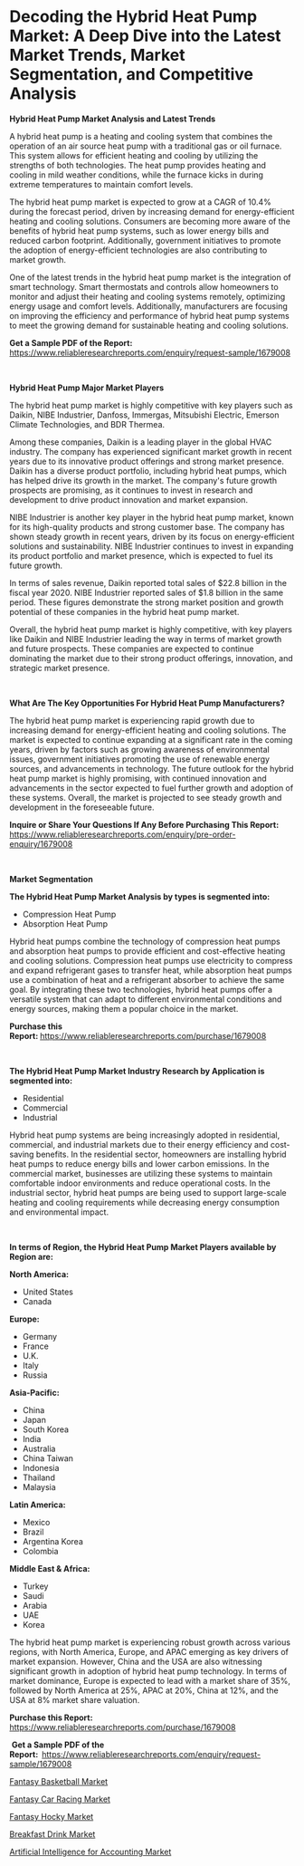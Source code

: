 <p><h1>Decoding the Hybrid Heat Pump Market: A Deep Dive into the Latest Market Trends, Market Segmentation, and Competitive Analysis</h1></p><p><strong>Hybrid Heat Pump Market Analysis and Latest Trends</strong></p>
<p><p>A hybrid heat pump is a heating and cooling system that combines the operation of an air source heat pump with a traditional gas or oil furnace. This system allows for efficient heating and cooling by utilizing the strengths of both technologies. The heat pump provides heating and cooling in mild weather conditions, while the furnace kicks in during extreme temperatures to maintain comfort levels. </p><p>The hybrid heat pump market is expected to grow at a CAGR of 10.4% during the forecast period, driven by increasing demand for energy-efficient heating and cooling solutions. Consumers are becoming more aware of the benefits of hybrid heat pump systems, such as lower energy bills and reduced carbon footprint. Additionally, government initiatives to promote the adoption of energy-efficient technologies are also contributing to market growth.</p><p>One of the latest trends in the hybrid heat pump market is the integration of smart technology. Smart thermostats and controls allow homeowners to monitor and adjust their heating and cooling systems remotely, optimizing energy usage and comfort levels. Additionally, manufacturers are focusing on improving the efficiency and performance of hybrid heat pump systems to meet the growing demand for sustainable heating and cooling solutions.</p></p>
<p><strong>Get a Sample PDF of the Report:&nbsp;</strong> <a href="https://www.reliableresearchreports.com/enquiry/request-sample/1679008">https://www.reliableresearchreports.com/enquiry/request-sample/1679008</a></p>
<p>&nbsp;</p>
<p><strong>Hybrid Heat Pump Major Market Players</strong></p>
<p><p>The hybrid heat pump market is highly competitive with key players such as Daikin, NIBE Industrier, Danfoss, Immergas, Mitsubishi Electric, Emerson Climate Technologies, and BDR Thermea. </p><p>Among these companies, Daikin is a leading player in the global HVAC industry. The company has experienced significant market growth in recent years due to its innovative product offerings and strong market presence. Daikin has a diverse product portfolio, including hybrid heat pumps, which has helped drive its growth in the market. The company's future growth prospects are promising, as it continues to invest in research and development to drive product innovation and market expansion.</p><p>NIBE Industrier is another key player in the hybrid heat pump market, known for its high-quality products and strong customer base. The company has shown steady growth in recent years, driven by its focus on energy-efficient solutions and sustainability. NIBE Industrier continues to invest in expanding its product portfolio and market presence, which is expected to fuel its future growth.</p><p>In terms of sales revenue, Daikin reported total sales of $22.8 billion in the fiscal year 2020. NIBE Industrier reported sales of $1.8 billion in the same period. These figures demonstrate the strong market position and growth potential of these companies in the hybrid heat pump market.</p><p>Overall, the hybrid heat pump market is highly competitive, with key players like Daikin and NIBE Industrier leading the way in terms of market growth and future prospects. These companies are expected to continue dominating the market due to their strong product offerings, innovation, and strategic market presence.</p></p>
<p>&nbsp;</p>
<p><strong>What Are The Key Opportunities For Hybrid Heat Pump Manufacturers?</strong></p>
<p><p>The hybrid heat pump market is experiencing rapid growth due to increasing demand for energy-efficient heating and cooling solutions. The market is expected to continue expanding at a significant rate in the coming years, driven by factors such as growing awareness of environmental issues, government initiatives promoting the use of renewable energy sources, and advancements in technology. The future outlook for the hybrid heat pump market is highly promising, with continued innovation and advancements in the sector expected to fuel further growth and adoption of these systems. Overall, the market is projected to see steady growth and development in the foreseeable future.</p></p>
<p><strong>Inquire or Share Your Questions If Any Before Purchasing This Report:</strong> <a href="https://www.reliableresearchreports.com/enquiry/pre-order-enquiry/1679008">https://www.reliableresearchreports.com/enquiry/pre-order-enquiry/1679008</a></p>
<p>&nbsp;</p>
<p><strong>Market Segmentation</strong></p>
<p><strong>The Hybrid Heat Pump Market Analysis by types is segmented into:</strong></p>
<p><ul><li>Compression Heat Pump</li><li>Absorption Heat Pump</li></ul></p>
<p><p>Hybrid heat pumps combine the technology of compression heat pumps and absorption heat pumps to provide efficient and cost-effective heating and cooling solutions. Compression heat pumps use electricity to compress and expand refrigerant gases to transfer heat, while absorption heat pumps use a combination of heat and a refrigerant absorber to achieve the same goal. By integrating these two technologies, hybrid heat pumps offer a versatile system that can adapt to different environmental conditions and energy sources, making them a popular choice in the market.</p></p>
<p><strong>Purchase this Report:&nbsp;</strong><a href="https://www.reliableresearchreports.com/purchase/1679008">https://www.reliableresearchreports.com/purchase/1679008</a></p>
<p>&nbsp;</p>
<p><strong>The Hybrid Heat Pump Market Industry Research by Application is segmented into:</strong></p>
<p><ul><li>Residential</li><li>Commercial</li><li>Industrial</li></ul></p>
<p><p>Hybrid heat pump systems are being increasingly adopted in residential, commercial, and industrial markets due to their energy efficiency and cost-saving benefits. In the residential sector, homeowners are installing hybrid heat pumps to reduce energy bills and lower carbon emissions. In the commercial market, businesses are utilizing these systems to maintain comfortable indoor environments and reduce operational costs. In the industrial sector, hybrid heat pumps are being used to support large-scale heating and cooling requirements while decreasing energy consumption and environmental impact.</p></p>
<p>&nbsp;</p>
<p><strong>In terms of Region, the Hybrid Heat Pump Market Players available by Region are:</strong></p>
<p>
    <p> <strong> North America: </strong>
        <ul>
            <li>United States</li>
            <li>Canada</li>
        </ul>
        </p> 
    <p> <strong> Europe: </strong>
        <ul>
            <li>Germany</li>
            <li>France</li>
            <li>U.K.</li>
            <li>Italy</li>
            <li>Russia</li>
        </ul>
        </p> 
    <p> <strong> Asia-Pacific: </strong>
        <ul>
            <li>China</li>
            <li>Japan</li>
            <li>South Korea</li>
            <li>India</li>
            <li>Australia</li>
            <li>China Taiwan</li>
            <li>Indonesia</li>
            <li>Thailand</li>
            <li>Malaysia</li>
        </ul>
        </p> 
    <p> <strong> Latin America: </strong>
        <ul>
            <li>Mexico</li>
            <li>Brazil</li>
            <li>Argentina Korea</li>
            <li>Colombia</li>
        </ul>
        </p> 
    <p> <strong> Middle East & Africa: </strong>
        <ul>
            <li>Turkey</li>
            <li>Saudi</li>
            <li>Arabia</li>
            <li>UAE</li>
            <li>Korea</li>
        </ul>
    </p>
    </p>
<p><p>The hybrid heat pump market is experiencing robust growth across various regions, with North America, Europe, and APAC emerging as key drivers of market expansion. However, China and the USA are also witnessing significant growth in adoption of hybrid heat pump technology. In terms of market dominance, Europe is expected to lead with a market share of 35%, followed by North America at 25%, APAC at 20%, China at 12%, and the USA at 8% market share valuation.</p></p>
<p><strong>Purchase this Report: </strong><a href="https://www.reliableresearchreports.com/purchase/1679008">https://www.reliableresearchreports.com/purchase/1679008</a></p>
<p>&nbsp;<strong>Get a Sample PDF of the Report:&nbsp;&nbsp;</strong><a href="https://www.reliableresearchreports.com/enquiry/request-sample/1679008">https://www.reliableresearchreports.com/enquiry/request-sample/1679008</a></p>
<p><strong></strong></p>
<p><p><a href="https://medium.com/p/5776d66b578f/edit">Fantasy Basketball Market</a></p><p><a href="https://medium.com/p/2740ca51167b/edit">Fantasy Car Racing Market</a></p><p><a href="https://medium.com/p/71a915c7d62c/edit">Fantasy Hocky Market</a></p><p><a href="https://medium.com/p/61e5d3814f1c/edit">Breakfast Drink Market</a></p><p><a href="https://medium.com/p/44f4be3229ef/edit">Artificial Intelligence for Accounting Market</a></p></p>